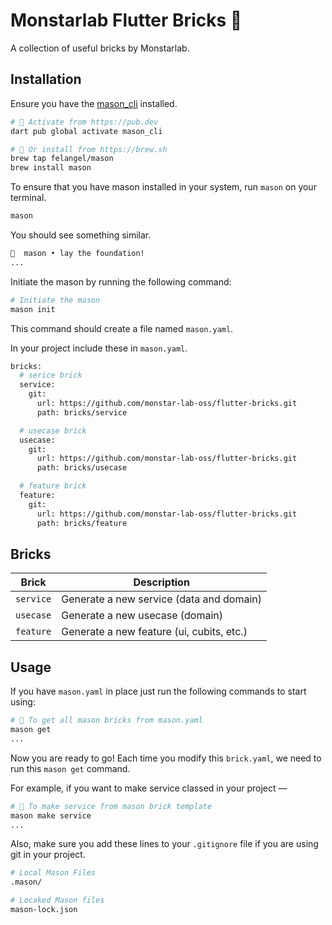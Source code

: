 # Monstarlab Flutter Bricks 🧱

A collection of useful bricks by Monstarlab.

## Installation

Ensure you have the [mason_cli](https://github.com/felangel/mason/tree/master/packages/mason_cli) installed.

```sh
# 🎯 Activate from https://pub.dev
dart pub global activate mason_cli
```

```sh
# 🍺 Or install from https://brew.sh
brew tap felangel/mason
brew install mason
```

To ensure that you have mason installed in your system, run `mason` on your terminal.

```sh
mason
```

You should see something similar.

```sh
🧱  mason • lay the foundation!
...
```

Initiate the mason by running the following command:

```sh
# Initiate the mason
mason init
```

This command should create a file named `mason.yaml`.

In your project include these in `mason.yaml`.

```sh
bricks:
  # serice brick
  service:
    git:
      url: https://github.com/monstar-lab-oss/flutter-bricks.git
      path: bricks/service

  # usecase brick
  usecase:
    git:
      url: https://github.com/monstar-lab-oss/flutter-bricks.git
      path: bricks/usecase

  # feature brick    
  feature:
    git:
      url: https://github.com/monstar-lab-oss/flutter-bricks.git
      path: bricks/feature
```

## Bricks

| Brick     | Description                               |
| --------- | ----------------------------------------- |
| `service` | Generate a new service (data and domain)  |
| `usecase` | Generate a new usecase (domain)           |
| `feature` | Generate a new feature (ui, cubits, etc.) |

## Usage

If you have `mason.yaml` in place just run the following commands to start using:

```sh
# 🎯 To get all mason bricks from mason.yaml
mason get
...
```

Now you are ready to go! Each time you modify this `brick.yaml`, we need to run this `mason get` command.

For example, if you want to make service classed in your project —

```sh
# 🚀 To make service from mason brick template
mason make service
...
```

Also, make sure you add these lines to your `.gitignore` file if you are using git in your project.

```sh
# Local Mason Files
.mason/

# Locaked Mason files
mason-lock.json
```
